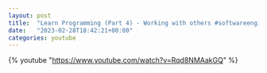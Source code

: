 ```yaml
---
layout: post
title:  "Learn Programming (Part 4) - Working with others #softwareengineering #programming #coding"
date:   "2023-02-28T18:42:21+00:00"
categories: youtube
---
```

{% youtube  "https://www.youtube.com/watch?v=Rqd8NMAakGQ" %}
<br />

